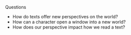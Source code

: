 Questions 
- How do texts offer new perspectives on the world?
- How can a character open a window into a new world? 
- How does our perspective impact how we read a text?